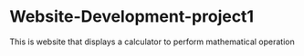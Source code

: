 # Website-Development-project1
This is website that displays a calculator  to perform mathematical operation
